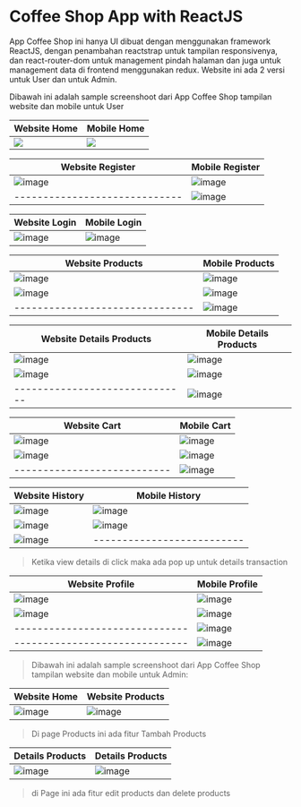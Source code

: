 # Coffee Shop App with ReactJS

App Coffee Shop ini hanya UI dibuat dengan menggunakan framework ReactJS,
dengan penambahan reactstrap untuk tampilan responsivenya, dan react-router-dom untuk management pindah halaman dan juga untuk management data di frontend menggunakan redux. Website ini ada 2 versi untuk User dan untuk Admin.


Dibawah ini adalah sample screenshoot dari App Coffee Shop tampilan website dan mobile untuk User

Website Home | Mobile Home
----------------------|---------------------
![](img/web/landingBeforeLogin.png)| ![](img/mobileUser/landingMobile.png)


Website Register | Mobile Register
----------------------|--------------------
![image](img/web/signUp.png) | ![image](img/mobileUser/register.png)
-----------------------------| ![image](img/mobileUser/register2.png)

Website Login | Mobile Login
----------------------|--------------------
![image](img/web/login.png)|![image](img/mobileUser/login.png)


Website Products | Mobile Products
-------------------|----------------------
![image](img/web/products1.png)|![image](img/mobileUser/products1.png)
![image](img/web/products2.png)|![image](img/mobileUser/products2.png)
-------------------------------|![image](img/mobileUser/products3.png)


Website Details Products |Mobile Details Products
-------------------------|-----------------------
![image](img/web/deatils1.png)|![image](img/mobileUser/details1.png)
![image](img/web/deatils2.png)|![image](img/mobileUser/details2.png)
------------------------------|![image](img/mobileUser/details3.png)

Website Cart|Mobile Cart
--------------------|----------------------
![image](img/web/cart1.png)|![image](img/mobileUser/cart1.png)
![image](img/web/cart2.png)|![image](img/mobileUser/cart2.png)
---------------------------|![image](img/mobileUser/cart3.png)


Website History|Mobile History
-------------------------|--------------------
![image](img/web/history1.png)|![image](img/mobileUser/history.png)
![image](img/web/history2.png)|![image](img/mobileUser/detailsHistory.png)
![image](img/web/detailsHistory.png)|--------------------------
>Ketika view details di click maka ada pop up untuk details transaction


Website Profile|Mobile Profile
-------------------|--------------------
![image](img/web/profile1.png)|![image](img/mobileUser/profile1.png)
![image](img/web/profile2.png)|![image](img/mobileUser/profile2.png)
------------------------------|![image](img/mobileUser/profile3.png)
------------------------------|![image](img/mobileUser/profile4.png)


>Dibawah ini adalah sample screenshoot dari App Coffee Shop tampilan website dan mobile untuk Admin:

Website Home|Website Products
---------------------|--------------------
![image](img/webAdmin/landingAdmin.png)|![image](img/webAdmin/products.png)

>Di page Products ini ada fitur Tambah Products

Details Products|Details Products
---------------------|--------------------
![image](img/webAdmin/detailsProducts.png)|![image](img/webAdmin/edit.png)

>di Page ini ada fitur edit products dan delete products
